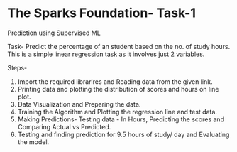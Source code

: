 # The Sparks Foundation- Task-1

Prediction using Supervised ML

Task- Predict the percentage of an student based on the no. of study hours. This is a simple linear regression task as it involves just 2 variables.

Steps- 
1. Import the required librarires and Reading data from the given link. 
2. Printing data and plotting the distribution of scores and hours on line plot. 
3. Data Visualization and Preparing the data. 
4. Training the Algorithm and Plotting the regression line and test data. 
5. Making Predictions- Testing data - In Hours, Predicting the scores and Comparing Actual vs Predicted. 
6. Testing and finding prediction for 9.5 hours of study/ day and Evaluating the model. 
